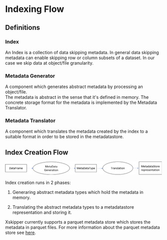 <!--
 -- Copyright 2021 IBM Corp.
 -- SPDX-License-Identifier: Apache-2.0
 -->

# Indexing Flow

## Definitions

### Index

An Index is a collection of data skipping metadata. In general data skipping metadata can enable skipping row or column subsets of a dataset. In our case we skip data at object/file granularity.  

### Metadata Generator
A component which generates abstract metadata by processing an object/file.   
The metadata is abstract in the sense that it's defined in memory. The concrete storage format for the metadata is implemented by the Metadata Translator.

### Metadata Translator

A component which translates the metadata created by the index to a suitable format in order to be stored in the metadatastore.
 
## Index Creation Flow

![Indexing Flow](../img/indexing-flow.png)

Index creation runs in 2 phases:

1. Generaring abstract metadata types which hold the metadata in memory.

2. Translating the abstract metadata types to a metadatastore representation and storing it.

Xskipper currently supports a parquet metadata store which stores the metadata in parquet files.
For more information about the parquet metadata store see [here](../../api/developer/parquet-metadatastore-spec).
